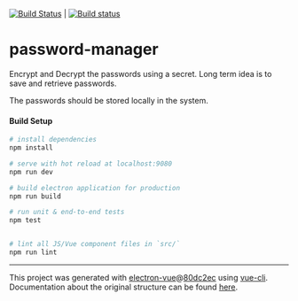 [![Build Status](https://travis-ci.org/pradeepmurugesan/password-manager.svg?branch=master)](https://travis-ci.org/pradeepmurugesan/password-manager) | [![Build status](https://ci.appveyor.com/api/projects/status/voqhwuihs7ehfa60?svg=true)](https://ci.appveyor.com/project/pradeepmurugesan/password-manager)
# password-manager 

Encrypt and Decrypt the passwords using a secret. Long term idea is to save and retrieve passwords.

The passwords should be stored locally in the system.

#### Build Setup

``` bash
# install dependencies
npm install

# serve with hot reload at localhost:9080
npm run dev

# build electron application for production
npm run build

# run unit & end-to-end tests
npm test


# lint all JS/Vue component files in `src/`
npm run lint

```

---

This project was generated with [electron-vue](https://github.com/SimulatedGREG/electron-vue)@[80dc2ec](https://github.com/SimulatedGREG/electron-vue/tree/80dc2ece3425c558bfb2efbd57c3071e1b71be6d) using [vue-cli](https://github.com/vuejs/vue-cli). Documentation about the original structure can be found [here](https://simulatedgreg.gitbooks.io/electron-vue/content/index.html).
